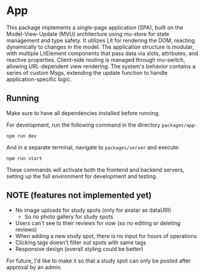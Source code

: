 # App

This package implements a single-page application (SPA), built on the Model-View-Update (MVU) architecture using mu-store for state management and type safety. It utilizes Lit for rendering the DOM, reacting dynamically to changes in the model. The application structure is modular, with multiple LitElement components that pass data via slots, attributes, and reactive properties. Client-side routing is managed through mu-switch, allowing URL-dependent view rendering. The system's behavior contains a series of custom Msgs, extending the update function to handle application-specific logic.

## Running

Make sure to have all dependencies installed before running.

For development, run the following command in the directory `packages/app`:

```shell
npm run dev
```
And in a separate terminal, navigate to `packages/server` and execute:

```shell
npm run start
```

These commands will activate both the frontend and backend servers, setting up the full environment for development and testing.

## NOTE (features not implemented yet)
- No image uploads for study spots (only for avatar as dataURI)
  - So no photo gallery for study spots
- Users can't see to their reviews for now (so no editing or deleting reviews)
- When adding a new study spot, there is no input for hours of operations
- Clicking tags doesn't filter out spots with same tags
- Responsive design (overall styling could be better)

For future, I'd like to make it so that a study spot can only be posted after approval by an admin.